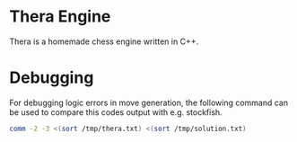# Thera Engine
Thera is a homemade chess engine written in C++.


# Debugging
For debugging logic errors in move generation, the following command can be used to compare this codes output with e.g. stockfish.

``` bash
comm -2 -3 <(sort /tmp/thera.txt) <(sort /tmp/solution.txt)
```